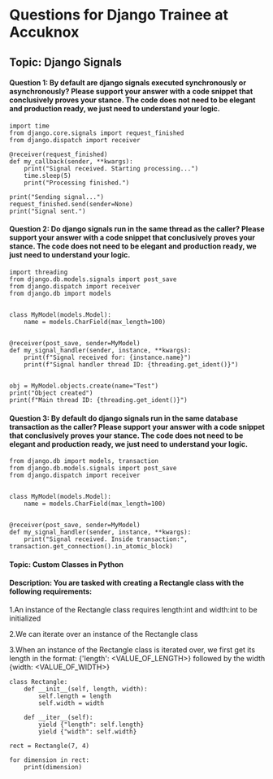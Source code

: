   
# Questions for Django Trainee at Accuknox

## Topic: Django Signals

#### Question 1: By default are django signals executed synchronously or asynchronously? Please support your answer with a code snippet that conclusively proves your stance. The code does not need to be elegant and production ready, we just need to understand your logic.

```Answer-
import time
from django.core.signals import request_finished
from django.dispatch import receiver

@receiver(request_finished)
def my_callback(sender, **kwargs):
    print("Signal received. Starting processing...")
    time.sleep(5)  
    print("Processing finished.")

print("Sending signal...")
request_finished.send(sender=None)
print("Signal sent.")
```

#### Question 2: Do django signals run in the same thread as the caller? Please support your answer with a code snippet that conclusively proves your stance. The code does not need to be elegant and production ready, we just need to understand your logic.

```Answer-
import threading
from django.db.models.signals import post_save
from django.dispatch import receiver
from django.db import models


class MyModel(models.Model):
    name = models.CharField(max_length=100)


@receiver(post_save, sender=MyModel)
def my_signal_handler(sender, instance, **kwargs):
    print(f"Signal received for: {instance.name}")
    print(f"Signal handler thread ID: {threading.get_ident()}")

    
obj = MyModel.objects.create(name="Test")
print("Object created")
print(f"Main thread ID: {threading.get_ident()}")
```
#### Question 3: By default do django signals run in the same database transaction as the caller? Please support your answer with a code snippet that conclusively proves your stance. The code does not need to be elegant and production ready, we just need to understand your logic.

```Answer-
from django.db import models, transaction
from django.db.models.signals import post_save
from django.dispatch import receiver


class MyModel(models.Model):
    name = models.CharField(max_length=100)


@receiver(post_save, sender=MyModel)
def my_signal_handler(sender, instance, **kwargs):
    print("Signal received. Inside transaction:", transaction.get_connection().in_atomic_block)
```
#### Topic: Custom Classes in Python

#### Description: You are tasked with creating a Rectangle class with the following requirements:

1.An instance of the Rectangle class requires length:int and width:int to be initialized

2.We can iterate over an instance of the Rectangle class 

3.When an instance of the Rectangle class is iterated over, we first get its length in the format: {'length': <VALUE_OF_LENGTH>} followed by the width {width: <VALUE_OF_WIDTH>}

```
class Rectangle:
    def __init__(self, length, width):
        self.length = length
        self.width = width

    def __iter__(self):
        yield {"length": self.length}
        yield {"width": self.width}

rect = Rectangle(7, 4)

for dimension in rect:
    print(dimension)
```
